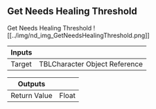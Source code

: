 ## Get Needs Healing Threshold
Get Needs Healing Threshold
![[../img/nd_img_GetNeedsHealingThreshold.png]]

|Inputs||
|--|--|
| Target | TBLCharacter Object Reference |

|Outputs||
|--|--|
| Return Value | Float |
